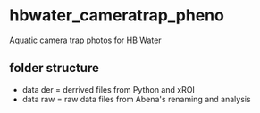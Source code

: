 # hbwater_cameratrap_pheno
Aquatic camera trap photos for HB Water

## folder structure 
* data der = derrived files from Python and xROI
* data raw = raw data files from Abena's renaming and analysis 
